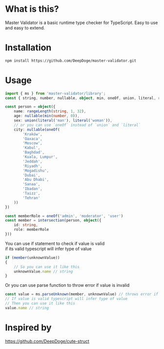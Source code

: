 # What is this?
Master Validator is a basic runtime type checker for TypeScript.
Easy to use and easy to extend.

# Installation
```bash
npm install https://github.com/DeepDoge/master-validator.git
```

# Usage
```ts
import { ms } from 'master-validator/library';
const { string, number, nullable, object, min, oneOf, union, literal, rangeLength, intersection } = ms

const person = object({
    name: rangeLength(string, 1, 32),
    age: nullable(min(number, 0)),
    sex: union(literal('man'), literal('woman')),
    // or you can use `oneOf` instead of `union` and `literal`
    city: nullable(oneOf(
        'Kraków', 
        'Oaxaca', 
        'Moscow', 
        'Kabul', 
        'Baghdad', 
        'Kuala, Lumpur', 
        'Jeddah', 
        'Riyadh', 
        'Mogadishu', 
        'Dubai', 
        'Abu Dhabi', 
        'Sanaa', 
        'Ibadan', 
        'Taizz', 
        'Tehran'
    )) 
})

const memberRole = oneOf('admin', 'moderator', 'user')
const member = intersection(person, object({
    id: string,
    role: memberRole
}))
```

You can use if statement to check if value is valid<br/>
if its valid typescript will infer type of value
```ts
if (member(unknownValue)) 
{
    // So you can use it like this
    unknownValue.name // string
}
```

Or you can use parse function to throw error if value is invalid
```ts
const value = ms.parseUnknown(member, unknownValue) // throws error if value is invalid
// If value is valid typescript will infer type of value
// Then you can use it like this
value.name // string 
```

# Inspired by
https://github.com/DeepDoge/cute-struct